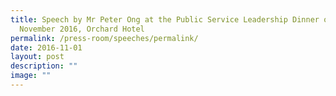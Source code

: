 ```yaml
---
title: Speech by Mr Peter Ong at the Public Service Leadership Dinner on 1
  November 2016, Orchard Hotel
permalink: /press-room/speeches/permalink/
date: 2016-11-01
layout: post
description: ""
image: ""
---
```

